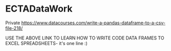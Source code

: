 # ECTADataWork
Private
https://www.datacourses.com/write-a-pandas-dataframe-to-a-csv-file-218/


USE THE ABOVE LINK TO LEARN HOW TO WRITE CODE DATA FRAMES TO EXCEL SPREADSHEETS- it's one line :) 
